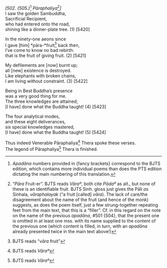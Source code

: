 *\[502. {505.}*[^1] *Pāraphaliya*[^2]*\]*  
I saw the golden Sambuddha,  
Sacrificial Recipient,  
who had entered onto the road,  
shining like a dinner-plate tree. (1) \[5420\]

In the ninety-one aeons since  
I gave \[him\] *pāra-*fruit[^3] back then,  
I’ve come to know no bad rebirth:  
that is the fruit of giving fruit. (2) \[5421\]

My defilements are \[now\] burnt up;  
all \[new\] existence is destroyed.  
Like elephants with broken chains,  
I am living without constraint. (3) \[5422\]

Being in Best Buddha’s presence  
was a very good thing for me.  
The three knowledges are attained;  
\[I have\] done what the Buddha taught! (4) \[5423\]

The four analytical modes,  
and these eight deliverances,  
six special knowledges mastered,  
\[I have\] done what the Buddha taught! (5) \[5424\]

Thus indeed Venerable Pāraphaliya[^4] Thera spoke these verses.  
The legend of Pāraphaliya[^5] Thera is finished.

[^1]: *Apadāna* numbers provided in {fancy brackets} correspond to the
    BJTS edition, which contains more individual poems than does the PTS
    edition dictating the main numbering of this translation.

[^2]: “*Pāra* Fruit-er”. BJTS reads *Vāraº*, both cite *Pādaº* as alt.,
    but none of these is an identifiable fruit. BJTS Sinh. gloss just
    gives the Pāli *as* Sinhala, *vāraphalayak* (“a fruit \[called\]
    *vāra*). The lack of care/the disagreement about the name of the
    fruit (and hence of the monk) suggests, as does the poem itself,
    just a few strung-together repeating feet from the main text, that
    this is a “filler”. Cf. in this regard on the note on the name of
    the previous *apadāna*, \#501 {504}, that the present one is omitted
    in at least one mss. with its name supplied to the content of the
    previous one (which content is filled, in turn, with an *apadāna*
    already presented twice in the main text above!)

[^3]: BJTS reads “*vāra* fruit”

[^4]: BJTS reads *Vāraº*

[^5]: BJTS reads *Vāraº*
